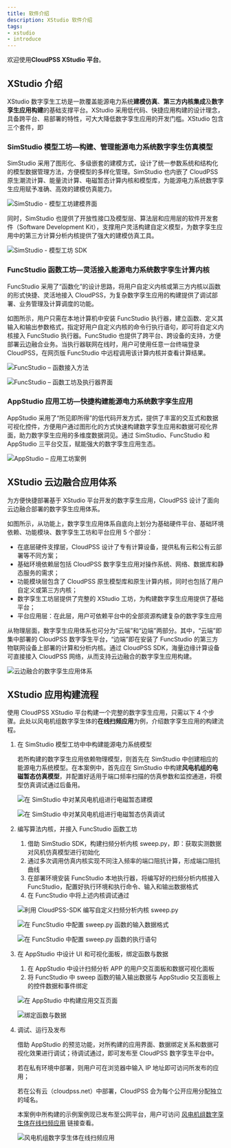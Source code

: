 ```yaml
---
title: 软件介绍
description: XStudio 软件介绍
tags:
- xstudio
- introduce
---
```


欢迎使用**CloudPSS XStudio 平台**。

## XStudio 介绍

XStudio 数字孪生工坊是一款覆盖能源电力系统**建模仿真**、**第三方内核集成**及**数字孪生应用构建**的基础支撑平台。XStudio 采用低代码、快捷应用构建的设计理念，具备跨平台、易部署的特性，可大大降低数字孪生应用的开发门槛。XStudio 包含三个套件，即

### SimStudio 模型工坊—构建、管理能源电力系统数字孪生仿真模型

SimStudio 采用了图形化、多级嵌套的建模方式，设计了统一参数系统和结构化的模型数据管理方法，方便模型的多样化管理。SimStudio 也内嵌了 CloudPSS 原生潮流计算、能量流计算、电磁暂态计算内核和模型库，为能源电力系统数字孪生应用赋予准确、高效的建模仿真能力。

![SimStudio - 模型工坊建模界面](./image-1.png)

同时，SimStudio 也提供了开放性接口及模型层、算法层和应用层的软件开发套件（Software Development Kit），支撑用户灵活构建自定义模型，为数字孪生应用中的第三方计算分析内核提供了强大的建模仿真工具。

![SimStudio - 模型工坊 SDK](./image-2.png)

### FuncStudio 函数工坊—灵活接入能源电力系统数字孪生计算内核

FuncStudio 采用了“函数化”的设计思路，将用户自定义内核或第三方内核以函数的形式快捷、灵活地接入 CloudPSS，为复杂数字孪生应用的构建提供了调试部署、业务管理及计算调度的功能。

如图所示，用户只需在本地计算机中安装 FuncStudio 执行器，建立函数、定义其输入和输出参数格式，指定好用户自定义内核的命令行执行语句，即可将自定义内核接入 FuncStudio 执行器。FuncStudio 也提供了跨平台、跨设备的支持，方便部署云边融合业务。当执行器联网在线时，用户可使用任意一台终端登录 CloudPSS，在网页版 FuncStudio 中远程调用该计算内核并查看计算结果。

![FuncStudio – 函数接入方法](./image-3.png)

![FuncStudio – 函数工坊及执行器界面](./image-4.png)

### AppStudio 应用工坊—快捷构建能源电力系统数字孪生应用

AppStudio 采用了“所见即所得”的低代码开发方式，提供了丰富的交互式和数据可视化控件，方便用户通过图形化的方式快速构建数字孪生应用和数据可视化界面，助力数字孪生应用的多维度数据洞见。通过 SimStudio、FuncStudio 和 AppStudio 三平台交互，赋能强大的数字孪生应用生态。

![AppStudio – 应用工坊案例](./image-5.png)

## XStudio 云边融合应用体系

为方便快捷部署基于 XStudio 平台开发的数字孪生应用，CloudPSS 设计了面向云边融合部署的数字孪生应用体系。

如图所示，从功能上，数字孪生应用体系自底向上划分为基础硬件平台、基础环境依赖、功能模块、数字孪生工坊和平台应用 5 个部分：

+ 在底层硬件支撑层，CloudPSS 设计了专有计算设备，提供私有云和公有云部署等不同方案；
+ 基础环境依赖层包括 CloudPSS 数字孪生应用对操作系统、网络、数据库和静态服务的需求；
+ 功能模块层包含了 CloudPSS 原生模型库和原生计算内核，同时也包括了用户自定义或第三方内核；
+ 数字孪生工坊层提供了完整的 XStudio 工坊，为构建数字孪生应用提供了基础平台；
+ 平台应用层：在此层，用户可依赖平台中的全部资源构建复杂的数字孪生应用

从物理层面，数字孪生应用体系也可分为“云端”和“边端”两部分。其中，“云端”即集中部署的 CloudPSS 数字孪生平台，“边端”即在安装了 FuncStudio 的第三方物联网设备上部署的计算和分析内核。通过 CloudPSS SDK，海量边缘计算设备可直接接入 CloudPSS 网络，从而支持云边融合的数字孪生应用构建。

![云边融合的数字孪生应用体系](./image-6.png)

## XStudio 应用构建流程

使用 CloudPSS XStudio 平台构建一个完整的数字孪生应用，只需以下 4 个步骤。此处以风电机组数字孪生体的**在线扫频应用**为例，介绍数字孪生应用的构建流程。

1. 在 SimStudio 模型工坊中中构建能源电力系统模型
   
    若所构建的数字孪生应用依赖物理模型，则首先在 SimStudio 中创建相应的能源电力系统模型。在本案例中，首先应在 SimStudio 中构建**风电机组的电磁暂态仿真模型**，并配置好适用于端口频率扫描的仿真参数和监控通道，将模型仿真调试通过后备用。

    ![在 SimStudio 中对某风电机组进行电磁暂态建模](./在SimStudio中对某风电机组进行电磁暂态建模.png)

    ![在 SimStudio 中对某风电机组进行电磁暂态仿真调试](./在SimStudio中对某风电机组进行电磁暂态仿真调试.png)

2. 编写算法内核，并接入 FuncStudio 函数工坊

    1. 借助 SimStudio SDK，构建扫频分析内核 sweep.py，即：获取实测数据对风机仿真模型进行初始化
    2. 通过多次调用仿真内核实现不同注入频率的端口阻抗计算，形成端口阻抗曲线
    3. 在部署环境安装 FuncStudio 本地执行器，将编写好的扫频分析内核接入 FuncStudio，配置好执行环境和执行命令、输入和输出数据格式
    4. 在 FuncStudio 中将上述内核调试通过
    
    ![利用 CloudPSS-SDK 编写自定义扫频分析内核 sweep.py](./利用CloudPSS-SDK编写自定义扫频分析内核.png)

    ![在 FuncStudio 中配置 sweep.py 函数的输入数据格式](./在FuncStudio中配置函数的输入数据格式.png)

    ![在 FuncStudio 中配置 sweep.py 函数的执行语句](./在FuncStudio中配置函数的执行语句.png)

3. 在 AppStudio 中设计 UI 和可视化面板，绑定函数与数据
   
    1. 在 AppStudio 中设计扫频分析 APP 的用户交互面板和数据可视化面板
    2. 将 FuncStudio 中 sweep 函数的输入输出数据与 AppStudio 交互面板上的控件数据和事件绑定
   
    ![在 AppStudio 中构建应用交互页面](./在AppStudio中构建应用交互页面.png)

    ![绑定函数与数据](./绑定函数与数据.png)

4. 调试、运行及发布

    借助 AppStudio 的预览功能，对所构建的应用界面、数据绑定关系和数据可视化效果进行调试；待调试通过，即可发布至 CloudPSS 数字孪生平台中。

    若在私有环境中部署，则用户可在浏览器中输入 IP 地址即可访问所发布的应用；

    若在公有云（cloudpss.net）中部署，CloudPSS 会为每个公开应用分配独立的域名。

    本案例中所构建的示例案例现已发布至公网平台，用户可访问 [风电机组数字孪生体在线扫频应用](https://freqsweepanalyzer.pub.cloudpss.net/) 链接查看。

    ![风电机组数字孪生体在线扫频应用](./风电机组数字孪生体在线扫频应用.png)

<!-- ## XStudio 典型案例

介绍使用 XStudio 平台构建的**绿电分析系统**和**解列计算系统**两个分别面向电力系统和综合能源系统的数字孪生应用。

import Tabs from '@theme/Tabs';
import TabItem from '@theme/TabItem';

<Tabs>
<TabItem value="js" label="解列计算系统">

基于 CloudPSS XStudio、潮流计算内核和电磁暂态仿真内核制作的 [电网解列计算系统](https://systemsplitting.pub.cloudpss.net/)，用于生成安全、稳定的解列策略，并加以验证。解列计算系统包含以下 3 项功能：

1. 参数输入
   
    用于录入解列计算的对象和参数，即相关算例在 SimStudio 的工程名和解列算法参数。

2. 功能集合
   
    1. 解列策略生成

    基于贪心算法计算解列线路，生成解列策略；同时在 SimStudio 拓扑图上通过染色方式展示贪心算法解列过程。

    2. 静态稳定校验

    对解列后的各孤岛进行潮流计算；展示解列前后静态工作点节点电压的变化；最后展示解列前后静态工作点发电机功率的变化。

    3. 暂态稳定校验

    对系统解列瞬间进行电磁暂态仿真；展示解列前后发电机机端电压变化；最后展示解列前后发电机转子转速变化。

3. 结果汇总

    展示解列计算系统的输出结果，包括开断线路表、多馈入短路比表、孤岛功率情况表和平衡节点信息表。

    ![解列计算系统](./解列计算系统.png)

</TabItem>
<TabItem value="py" label="绿电分析系统">

借助数字孪生工坊套件，我们快速构建了面向综合能源系统的数字孪生应用——[XX 园区绿电分析系统](https://greenenergy.pub.cloudpss.net/)。

园区绿电分析系统基于 SimStudio 能量流计算内核和气象预测数据，分析某区域电网在一段时间内的发电及负荷利用情况。该系统主要包含 1 个 500kV 和 5 个 220kV 变电站，在其中 1 处 220kV 变电站下挂接了 6 处 10kV 开闭站及其负荷，另外 4 处 220kV 变电站下都接入了新能源电厂，主要新能源设备包括风机和光伏。现需通过仿真计算分析在未来 2 周内系统的负荷情况、气象条件以及新能源的发电利用情况。该系统主要包含**拓扑展示**、**负荷预测**、**气象设置**和**结果展示**4 个模块。

1. 拓扑展示模块
   
    拓扑展示模块的左半部分主要用于显示在 SimStudio 中构建的系统数字孪生模型整体拓扑。在这里可以清晰看到系统结构和各区块间的连接关系，而模块的右半部分主要用于显示各区块内部的详细拓扑，在这里可以查看每个区块内的新能源电厂内部的风机、光伏以及相互之间的连接方式。

2. 负荷预测模块
   
    负荷预测模块包含一个函数（LoadPrediction），可以对不同负荷工况模式下区块 4 所挂接负荷的负荷曲线以及平均负荷进行预测，主要的负荷工况模式包括低负荷、正常负荷以及高负荷三种模式。

3. 气象设置模块
   
    在气象设置模块包含 3 个函数（sunVarList，windVarList 和 WeatherPrediction），可对未来 2 周内每天的气象数据进行设置，从而预设每天的平均温度以及光照和风速曲线，其中可设置的气象参数包括天气条件（晴、多云、雨、雪）和风速等级。该部分数据也可通过接入气象预测数据自动配置。

4. 结果展示模块
   
    结果展示模块包含 1 个函数（ResultView），其读取前面所设置的负荷以及气象条件，基于 SimStudio 能量流计算内核，对未来 2 周的系统运行情况进行仿真，并利用仿真结果计算新能源发电量、新能源利用率以及二氧化碳减排量等关键指标

    ![XX 园区绿电分析系统](./XX园区绿电分析系统.png)

</TabItem>
</Tabs> -->